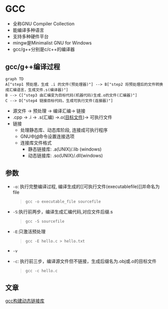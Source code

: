 # GCC

- 全称GNU Compiler Collection
- 能编译多种语言
- 支持多种硬件平台
- mingw是Minimalist GNU for Windows
- gcc/g++分别是c/c++的编译器

## gcc/g++编译过程

```mermaid
graph TD
A["step1 预处理，生成 .i 的文件(预处理器)"] --> B["step2 将预处理后的文件转换成汇编语言，生成文件.s(编译器)"]
B --> C["step3 由汇编变为目标代码(机器代码)生成.o的文件(汇编器)"]
C --> D["step4 链接目标代码，生成可执行文件(连接器)"]
```

- 源文件 $\longrightarrow$ 预处理 $\longrightarrow$ 编译汇编$\longrightarrow$ 链接
- .cpp $\longrightarrow$ .i $\longrightarrow$ .s(汇编) $\longrightarrow$.o([目标文件](C_ObjectFile.md))$\longrightarrow$  可执行文件
- 链接
  - 处理静态库、动态库阶段, 连接成可执行程序
  - GNU中[ld](GNU_linker.md)命令设置连接选项
  - 连接库文件格式
    - 静态链接库: .a(UNIX)/.lib (windows) 
    - 动态链接库: .so(UNIX)/.dll(windows)



## 参数

- `-o`: 执行完整编译过程, 编译生成的[[可执行文件(executablefile)]]并命名为file

  > `gcc -o executable_file sourcefile` 
  
- `-S`:执行前两步，编译生成汇编代码,对应文件后缀.s

  > `gcc -S sourcefile` 
  
- `-E`:只激活预处理

  > `gcc -E hello.c > hello.txt`
  
- `-v`
- `-c`: 执行前三步，编译源文件但不链接，生成后缀名为.obj或.o的目标文件 

  > `gcc -c hello.c`

## 文章  

[gcc构建动态链接库](GCC_Build_Shared_Libraries.md)
